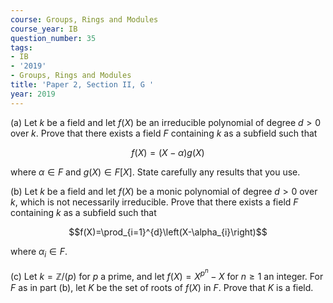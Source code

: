 ```yaml
---
course: Groups, Rings and Modules
course_year: IB
question_number: 35
tags:
- IB
- '2019'
- Groups, Rings and Modules
title: 'Paper 2, Section II, G '
year: 2019
---
```




(a) Let $k$ be a field and let $f(X)$ be an irreducible polynomial of degree $d>0$ over $k$. Prove that there exists a field $F$ containing $k$ as a subfield such that

$$f(X)=(X-\alpha) g(X)$$

where $\alpha \in F$ and $g(X) \in F[X]$. State carefully any results that you use.

(b) Let $k$ be a field and let $f(X)$ be a monic polynomial of degree $d>0$ over $k$, which is not necessarily irreducible. Prove that there exists a field $F$ containing $k$ as a subfield such that

$$f(X)=\prod_{i=1}^{d}\left(X-\alpha_{i}\right)$$

where $\alpha_{i} \in F$.

(c) Let $k=\mathbb{Z} /(p)$ for $p$ a prime, and let $f(X)=X^{p^{n}}-X$ for $n \geqslant 1$ an integer. For $F$ as in part (b), let $K$ be the set of roots of $f(X)$ in $F$. Prove that $K$ is a field.